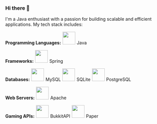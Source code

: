 ### Hi there 👋

I'm a Java enthusiast with a passion for building scalable and efficient applications. My tech stack includes:

**Programming Languages:**
<img src="https://cdn.jsdelivr.net/gh/devicons/devicon@latest/icons/java/java-original-wordmark.svg" width="40" height="40" style="border: 1px solid #FFFFFF;" /> Java

**Frameworks:**
<img src="https://cdn.jsdelivr.net/gh/devicons/devicon@latest/icons/spring/spring-original.svg" width="40" height="40" style="border: 1px solid #FFFFFF;" /> Spring

**Databases:**
<img src="https://cdn.jsdelivr.net/gh/devicons/devicon@latest/icons/mysql/mysql-plain-wordmark.svg" width="40" height="40" style="border: 1px solid #FFFFFF;" /> MySQL
<img src="https://cdn.jsdelivr.net/gh/devicons/devicon@latest/icons/sqlite/sqlite-original-wordmark.svg" width="40" height="40" style="border: 1px solid #FFFFFF;" /> SQLite
<img src="https://cdn.jsdelivr.net/gh/devicons/devicon@latest/icons/postgresql/postgresql-plain-wordmark.svg" width="40" height="40" style="border: 1px solid #FFFFFF;" /> PostgreSQL

**Web Servers:**
<img src="https://cdn.jsdelivr.net/gh/devicons/devicon@latest/icons/apache/apache-plain-wordmark.svg" width="40" height="40" style="border: 1px solid #FFFFFF;" /> Apache

**Gaming APIs:**
<img src="https://cdn.jsdelivr.net/gh/devicons/devicon@latest/icons/bukkit/bukkit-plain-wordmark.svg" width="40" height="40" style="border: 1px solid #FFFFFF;" /> BukkitAPI
<img src="https://cdn.jsdelivr.net/gh/devicons/devicon@latest/icons/paper/paper-plain-wordmark.svg" width="40" height="40" style="border: 1px solid #FFFFFF;" /> Paper


